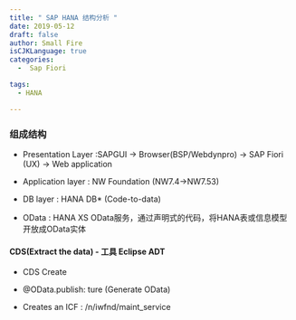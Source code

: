 ```yaml
---
title: " SAP HANA 结构分析 "
date: 2019-05-12
draft: false
author: Small Fire
isCJKLanguage: true
categories: 
  -  Sap Fiori

tags: 
  - HANA

---
```


### 组成结构

- Presentation Layer :SAPGUI -> Browser(BSP/Webdynpro) -> SAP Fiori (UX) -> Web application


- Application layer : NW Foundation  (NW7.4->NW7.53)


- DB layer : HANA DB* (Code-to-data)


- OData : HANA XS OData服务，通过声明式的代码，将HANA表或信息模型开放成OData实体


#### CDS(Extract the data) - 工具 Eclipse ADT  

- CDS Create

- @OData.publish: ture (Generate OData)

- Creates an ICF : /n/iwfnd/maint_service








